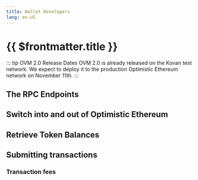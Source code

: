 ```yaml
---
title: Wallet Developers
lang: en-US
---
```


# {{ $frontmatter.title }}

::: tip OVM 2.0 Release Dates
OVM 2.0 is already released on the Kovan test network.
We expect to deploy it to the production Optimistic Ethereum network on November 11th.
:::


## The RPC Endpoints

<Rpc/>

## Switch into and out of Optimistic Ethereum

<SwitchChain/>

## Retrieve Token Balances

<TokenInfo/>

## Submitting transactions

<TxSubmit/>

### Transaction fees

<TxFees/>


